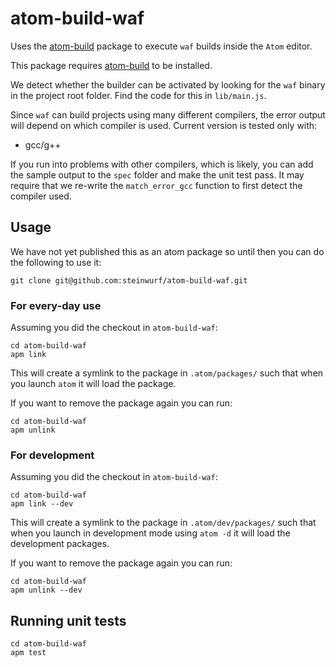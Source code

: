 # atom-build-waf

Uses the [atom-build](https://github.com/noseglid/atom-build) package to
execute `waf` builds inside the `Atom` editor.

This package requires [atom-build](https://github.com/noseglid/atom-build) to
be installed.

We detect whether the builder can be activated by looking for the `waf` binary
in the project root folder. Find the code for this in `lib/main.js`.

Since `waf` can build projects using many different compilers, the error output
will depend on which compiler is used. Current version is tested only with:

* gcc/g++

If you run into problems with other compilers, which is likely, you can add the
sample output to the `spec` folder and make the unit test pass. It may require
that we re-write the `match_error_gcc` function to first detect the compiler
used.

## Usage

We have not yet published this as an atom package so until then you can do the
following to use it:

```
git clone git@github.com:steinwurf/atom-build-waf.git
```

### For every-day use

Assuming you did the checkout in `atom-build-waf`:

```
cd atom-build-waf
apm link
```

This will create a symlink to the package in `.atom/packages/` such that when
you launch `atom` it will load the package.

If you want to remove the package again you can run:

```
cd atom-build-waf
apm unlink
```

### For development

Assuming you did the checkout in `atom-build-waf`:

```
cd atom-build-waf
apm link --dev
```

This will create a symlink to the package in `.atom/dev/packages/` such that
when you launch in development mode using `atom -d` it will load the development
packages.

If you want to remove the package again you can run:

```
cd atom-build-waf
apm unlink --dev
```

## Running unit tests

```
cd atom-build-waf
apm test
```
